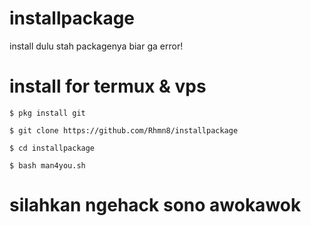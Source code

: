 # installpackage
install dulu stah packagenya biar ga error!


# install for termux & vps
```
$ pkg install git

$ git clone https://github.com/Rhmn8/installpackage

$ cd installpackage

$ bash man4you.sh
```


# silahkan ngehack sono awokawok










